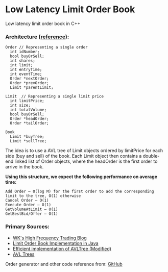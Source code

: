 # Low Latency Limit Order Book
Low latency limit order book in C++

### Architecture ([reference](https://web.archive.org/web/20110219163448/http://howtohft.wordpress.com/2011/02/15/how-to-build-a-fast-limit-order-book/)):
```
Order // Representing a single order
  int idNumber;
  bool buyOrSell;
  int shares;
  int limit;
  int entryTime;
  int eventTime;
  Order *nextOrder;
  Order *prevOrder;
  Limit *parentLimit;

Limit  // Representing a single limit price
  int limitPrice;
  int size;
  int totalVolume;
  bool buyOrSell;
  Order *headOrder;
  Order *tailOrder;

Book
  Limit *buyTree;
  Limit *sellTree;
```

The idea is to use a AVL tree of Limit objects ordered by limitPrice for each side (buy and sell) of the book. Each Limit object then contains a double-end linked list of Order objects, where the headOrder is the first order to arrive in the book.

**Using this structure, we expect the following performance on average time:**

```
Add Order – O(log M) for the first order to add the corresponding limit to the tree, O(1) otherwise
Cancel Order – O(1)
Execute Order – O(1)
GetVolumeAtLimit – O(1)
GetBestBid/Offer – O(1)
```

### Primary Sources:
- [WK's High Frequency Trading Blog](https://web.archive.org/web/20110219163448/http://howtohft.wordpress.com/2011/02/15/how-to-build-a-fast-limit-order-book/)
- [Limit Order Book Implementation in Java](https://medium.com/@mhfizt/limit-order-book-implementation-in-java-dd39821e5a4f)
- [Efficient implementation of AVLTree (Modified)](https://github.com/KadirEmreOto/AVL-Tree/tree/master)
- [AVL Trees](https://kukuruku.co/hub/cpp/avl-trees)

Order generator and other code reference from: [GitHub](https://github.com/brprojects/Limit-Order-Book)

